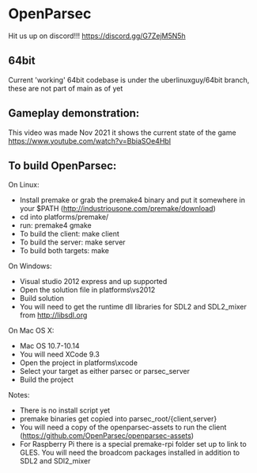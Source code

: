 OpenParsec
==========

Hit us up on discord!!! https://discord.gg/G7ZejM5N5h

64bit
------
Current 'working' 64bit codebase is under the uberlinuxguy/64bit branch, these are not part of main as of yet

Gameplay demonstration:
-----------------------

This video was made Nov 2021 it shows the current state of the game 
https://www.youtube.com/watch?v=BbiaSOe4HbI

To build OpenParsec:
--------------------

On Linux:
- Install premake or grab the premake4 binary and put it somewhere in your $PATH (http://industriousone.com/premake/download)
- cd into platforms/premake/
- run: premake4 gmake
- To build the client: make client
- To build the server: make server
- To build both targets: make

On Windows:
- Visual studio 2012 express and up supported
- Open the solution file in platforms\vs2012
- Build solution
- You will need to get the runtime dll libraries for SDL2 and SDL2_mixer from http://libsdl.org

On Mac OS X:
- Mac OS 10.7-10.14
- You will need XCode 9.3
- Open the project in platforms\xcode
- Select your target as either parsec or parsec_server
- Build the project

Notes:
- There is no install script yet
- premake binaries get copied into parsec_root/{client,server}
- You will need a copy of the openparsec-assets to run the client (https://github.com/OpenParsec/openparsec-assets)
- For Raspberry Pi there is a special premake-rpi folder set up to link to GLES. You will need the broadcom packages installed in addition to SDL2 and SDl2_mixer
